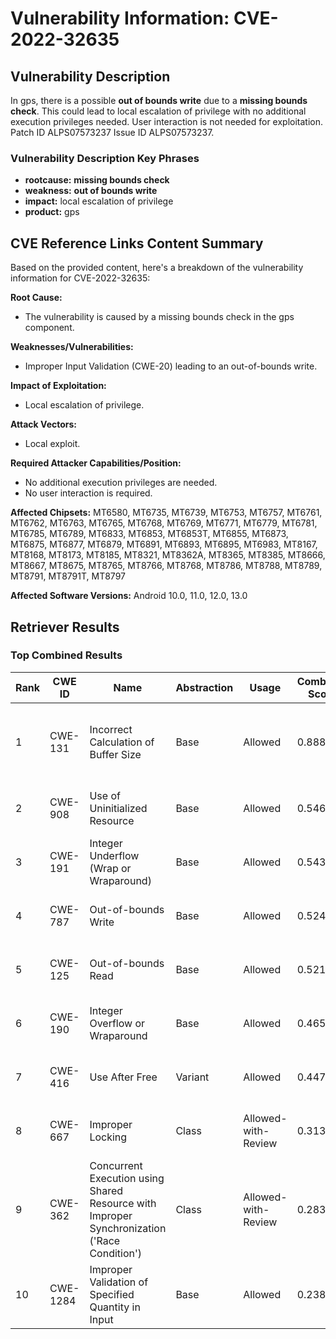 # Vulnerability Information: CVE-2022-32635

## Vulnerability Description
In gps, there is a possible **out of bounds write** due to a **missing bounds check**. This could lead to local escalation of privilege with no additional execution privileges needed. User interaction is not needed for exploitation. Patch ID ALPS07573237 Issue ID ALPS07573237.

### Vulnerability Description Key Phrases
- **rootcause:** **missing bounds check**
- **weakness:** **out of bounds write**
- **impact:** local escalation of privilege
- **product:** gps

## CVE Reference Links Content Summary
Based on the provided content, here's a breakdown of the vulnerability information for CVE-2022-32635:

**Root Cause:**
- The vulnerability is caused by a missing bounds check in the gps component.

**Weaknesses/Vulnerabilities:**
- Improper Input Validation (CWE-20) leading to an out-of-bounds write.

**Impact of Exploitation:**
- Local escalation of privilege.

**Attack Vectors:**
- Local exploit.

**Required Attacker Capabilities/Position:**
- No additional execution privileges are needed.
- No user interaction is required.

**Affected Chipsets:**
MT6580, MT6735, MT6739, MT6753, MT6757, MT6761, MT6762, MT6763, MT6765, MT6768, MT6769, MT6771, MT6779, MT6781, MT6785, MT6789, MT6833, MT6853, MT6853T, MT6855, MT6873, MT6875, MT6877, MT6879, MT6891, MT6893, MT6895, MT6983, MT8167, MT8168, MT8173, MT8185, MT8321, MT8362A, MT8365, MT8385, MT8666, MT8667, MT8675, MT8765, MT8766, MT8768, MT8786, MT8788, MT8789, MT8791, MT8791T, MT8797

**Affected Software Versions:**
Android 10.0, 11.0, 12.0, 13.0

## Retriever Results

### Top Combined Results

| Rank | CWE ID | Name | Abstraction | Usage | Combined Score | Retrievers | Individual Scores |
|------|--------|------|-------------|-------|---------------|------------|-------------------|
| 1 | CWE-131 | Incorrect Calculation of Buffer Size | Base | Allowed | 0.8883 | dense, sparse, graph | dense: 0.559, sparse: 0.500, graph: 0.902 |
| 2 | CWE-908 | Use of Uninitialized Resource | Base | Allowed | 0.5466 | dense, sparse | dense: 0.528, sparse: 0.493 |
| 3 | CWE-191 | Integer Underflow (Wrap or Wraparound) | Base | Allowed | 0.5436 | dense, sparse | dense: 0.546, sparse: 0.472 |
| 4 | CWE-787 | Out-of-bounds Write | Base | Allowed | 0.5243 | sparse, graph | sparse: 0.423, graph: 0.789 |
| 5 | CWE-125 | Out-of-bounds Read | Base | Allowed | 0.5219 | sparse, graph | sparse: 0.419, graph: 0.789 |
| 6 | CWE-190 | Integer Overflow or Wraparound | Base | Allowed | 0.4653 | sparse, graph | sparse: 0.437, graph: 0.602 |
| 7 | CWE-416 | Use After Free | Variant | Allowed | 0.4472 | sparse, graph | sparse: 0.392, graph: 0.729 |
| 8 | CWE-667 | Improper Locking | Class | Allowed-with-Review | 0.3131 | dense, sparse | dense: 0.531, sparse: 0.467 |
| 9 | CWE-362 | Concurrent Execution using Shared Resource with Improper Synchronization ('Race Condition') | Class | Allowed-with-Review | 0.2839 | sparse, graph | sparse: 0.450, graph: 0.631 |
| 10 | CWE-1284 | Improper Validation of Specified Quantity in Input | Base | Allowed | 0.2383 | sparse | sparse: 0.417 |

